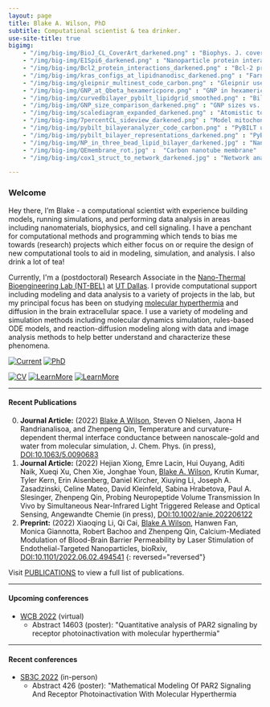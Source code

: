 ```yaml
---
layout: page
title: Blake A. Wilson, PhD
subtitle: Computational scientist & tea drinker.
use-site-title: true
bigimg:
    - "/img/big-img/BioJ_CL_CoverArt_darkened.png" : "Biophys. J. cover art"
    - "/img/big-img/E1Spi6_darkened.png" : "Nanoparticle protein interaction"
    - "/img/big-img/Bcl2_protein_interactions_darkened.png" : "Bcl-2 protein interactions"
    - "/img/big-img/kras_configs_at_lipidnanodisc_darkened.png" : "Farnesylated-Kras@Lipid-nanodisc"
    - "/img/big-img/gleipnir_multinest_code_carbon.png" : "Gleipnir use code snippet"
    - "/img/big-img/GNP_at_Qbeta_hexamericpore.png" : "GNP in hexameric pore of Q-beta virus"
    - "/img/big-img/curvedbilayer_pybilt_lipidgrid_smoothed.png" : "Bilayer surface grid from PyBILT analysis"
    - "/img/big-img/GNP_size_comparison_darkened.png" : "GNP sizes vs. a protein"
    - "/img/big-img/scalediagram_expanded_darkened.png" : "Atomistic to network dynamics scale diagram"
    - "/img/big-img/7percentCL_sideview_darkened.png" : "Model mitochondrial membrane with 7 percent CL"
    - "/img/big-img/pybilt_bilayeranalyzer_code_carbon.png" : "PyBILT use code snippet"
    - "/img/big-img/pybilt_bilayer_representations_darkened.png" : "PyBILT bilayer representations"
    - "/img/big-img/NP_in_three_bead_lipid_bilayer_darkened.jpg" : "Nanoparticle in a coarse grained lipid bilayer"
    - "/img/big-img/QEmembrane_rot.jpg" :  "Carbon nanotube membrane"
    - "/img/big-img/cox1_struct_to_network_darkened.jpg" : "Network analysis of COX-1 protein"

---
```

### Welcome

Hey there, I’m Blake - a computational scientist with experience building models, running simulations, and performing data analysis in areas including nanomaterials, biophysics, and cell signaling. I have a penchant for computational methods and programming which tends to bias me towards (research) projects which either focus on or require the design of new computational tools to aid in modeling, simulation, and analysis. I also drink a lot of tea!

Currently, I'm a (postdoctoral) Research Associate in the [Nano-Thermal Bioengineering Lab (NT-BEL)](https://www.nanobrainlab.net/) at [UT Dallas](https://www.utdallas.edu/). I provide computational support including modeling and data analysis to a variety of projects in the lab, but my principal focus has been on studying [molecular hyperthermia](https://onlinelibrary.wiley.com/doi/abs/10.1002/smll.201700841) and diffusion in the brain extracellular space. I use a variety of modeling and simulation methods including molecular dynamics simulation, rules-based ODE models, and reaction-diffusion modeling along with data and image analysis methods to help better understand and characterize these phenomena.

[![Current](https://img.shields.io/badge/Research%20Associate-2019--Present-blueviolet?style=social)](aboutme#professional-experience)
[![PhD](https://img.shields.io/badge/Ph.D.-Chemistry-blue?style=social)](aboutme#education)

[![CV](https://img.shields.io/badge/Download-my%20CV-lightgrey?style=for-the-badge)](https://drive.google.com/file/d/1JCpTAaTp_cIA0VEb8G9surkjtIyj9ZUJ/view?usp=sharing) [![LearnMore](https://img.shields.io/badge/Learn%20More-About%20Me-lightgrey?style=for-the-badge)](aboutme.md) [![LearnMore](https://img.shields.io/badge/Learn%20More-About%20NT--BEL's%20Research-lightgrey?style=for-the-badge)](https://www.nanobrainlab.net/research-areas)

------
#### Recent Publications


0. **Journal Article:** (2022) <u>Blake A Wilson</u>, Steven O Nielsen, Jaona H Randrianalisoa, and Zhenpeng Qin, Temperature and curvature-dependent thermal interface conductance between nanoscale-gold and water from molecular simulation, J. Chem. Phys. (in press), [DOI:10.1063/5.0090683](https://doi.org/10.1063/5.0090683)
0. **Journal Article:** (2022) Hejian Xiong, Emre Lacin, Hui Ouyang, Aditi Naik, Xueqi Xu, Chen Xie, Jonghae Youn, <u>Blake A. Wilson</u>, Krutin Kumar, Tyler Kern, Erin Aisenberg, Daniel Kircher, Xiuying Li, Joseph A. Zasadzinski, Celine Mateo, David Kleinfeld, Sabina Hrabetova, Paul A. Slesinger, Zhenpeng Qin, Probing Neuropeptide Volume Transmission In Vivo by Simultaneous Near-Infrared Light Triggered Release and Optical Sensing, Angewandte Chemie (in press), [DOI:10.1002/anie.202206122]( https://doi.org/10.1002/anie.202206122)
0. **Preprint:** (2022) Xiaoqing Li, Qi Cai, <u>Blake A Wilson</u>, Hanwen Fan, Monica Giannotta, Robert Bachoo and Zhenpeng Qin, Calcium-Mediated Modulation of Blood-Brain Barrier Permeability by Laser Stimulation of Endothelial-Targeted Nanoparticles, bioRxiv, [DOI:10.1101/2022.06.02.494541](https://doi.org/10.1101/2022.06.02.494541)
{: reversed="reversed"}

Visit [PUBLICATIONS](https://blakeaw.github.io/publications/) to view a full list of publications.

------
#### Upcoming conferences

* [WCB 2022](https://www.wcb2022.com/) (virtual)
  * Abstract 14603 (poster): "Quantitative analysis of PAR2 signaling by receptor photoinactivation with molecular hyperthermia"

------
#### Recent conferences

* [SB3C 2022](https://sb3c.org/) (in-person)
  * Abstract 426 (poster): "Mathematical Modeling Of PAR2 Signaling And Receptor Photoinactivation With Molecular Hyperthermia

